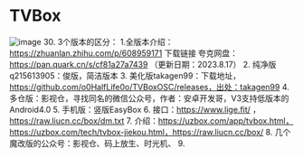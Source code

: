 # TVBox
![image](https://github.com/foxdaiwx/TVBox/assets/40625691/548f5688-e31b-41fc-8d5e-df038a7c1048)
30. 3个版本的区分：
1.全版本介绍：https://zhuanlan.zhihu.com/p/608959171
下载链接 夸克网盘： https://pan.quark.cn/s/cf81a27a7439  （更新日期：2023.8.17）
2. 纯净版q215613905：俊版，简洁版本 
3. 美化版takagen99：下载地址，https://github.com/o0HalfLife0o/TVBoxOSC/releases，出处：takagen99
4. 多仓版：影视仓，寻找同名的微信公众号，作者：安卓开发哥，V3支持低版本的Android4.0
5. 手机版：竖版EasyBox
6. 接口：https://www.lige.fit/ ，  https://raw.liucn.cc/box/dm.txt
7. 介绍：https://uzbox.com/app/tvbox.html， https://uzbox.com/tech/tvbox-jiekou.html，https://raw.liucn.cc/box/
8. 几个魔改版的公众号：影视仓、码上放生、时光机、
9. 
